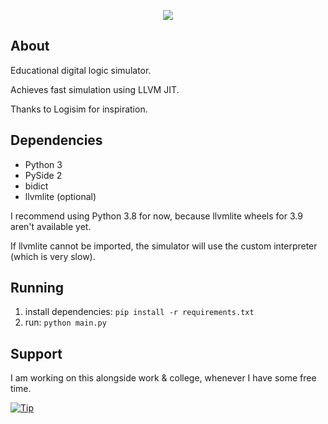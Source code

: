 <p align="center">
<img src="https://i.nuuls.com/hWIoU.png">
</p>

## About
Educational digital logic simulator.

Achieves fast simulation using LLVM JIT.

Thanks to Logisim for inspiration.

## Dependencies
- Python 3
- PySide 2
- bidict
- llvmlite (optional)

I recommend using Python 3.8 for now, because llvmlite
wheels for 3.9 aren't available yet.

If llvmlite cannot be imported, the simulator will
use the custom interpreter (which is very slow).

## Running
1. install dependencies: `pip install -r requirements.txt`
2. run: `python main.py`

## Support
I am working on this alongside work & college, whenever I have some free time.

[![Tip](https://img.shields.io/badge/Tip-%24-blue)](https://streamelements.com/lordborne/tip)

